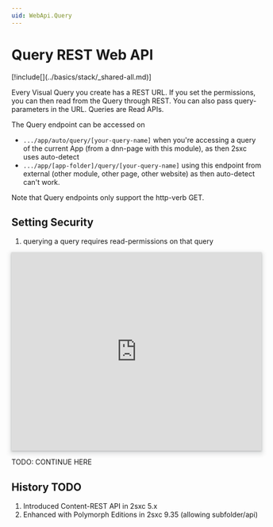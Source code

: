 ```yaml
---
uid: WebApi.Query
---
```


# Query REST Web API

<div class="float-right context-summary highlight-max" width="400px">
  [!include[](../basics/stack/_shared-all.md)]
  <style>
    .context-summary .browser-interact,
    .context-summary .process-headless { visibility: visible; }
  </style>
</div>

Every Visual Query you create has a REST URL. If you set the permissions, you can then read from the Query through REST. You can also pass query-parameters in the URL. Queries are Read APIs.


The Query endpoint can be accessed on

* `.../app/auto/query/[your-query-name]` when you're accessing a query of the current App (from a dnn-page with this module), as then 2sxc uses auto-detect
* `.../app/[app-folder]/query/[your-query-name]` using this endpoint from external (other module, other page, other website) as then auto-detect can't work. 

Note that Query endpoints only support the http-verb GET.

## Setting Security

1. querying a query requires read-permissions on that query

<iframe src="https://azing.org/2sxc/r/34pAzAF2?embed=1" width="100%" height="400" frameborder="0" allowfullscreen style="box-shadow: 0 1px 3px rgba(60,64,67,.3), 0 4px 8px 3px rgba(60,64,67,.15)"></iframe>


TODO: CONTINUE HERE


## History TODO

1. Introduced Content-REST API in 2sxc 5.x
2. Enhanced with Polymorph Editions in 2sxc 9.35 (allowing subfolder/api)
